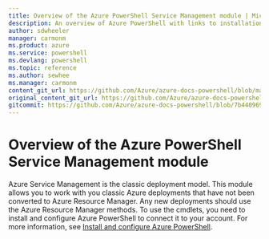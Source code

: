 ```yaml
---
title: Overview of the Azure PowerShell Service Management module | Microsoft Docs
description: An overview of Azure PowerShell with links to installation and configuration.
author: sdwheeler
manager: carmonm
ms.product: azure
ms.service: powershell
ms.devlang: powershell
ms.topic: reference
ms.author: sewhee
ms.manager: carmonm
content_git_url: https://github.com/Azure/azure-docs-powershell/blob/master/azureps-cmdlets-docs/ServiceManagement/docs-conceptual/overview.md
original_content_git_url: https://github.com/Azure/azure-docs-powershell/blob/master/azureps-cmdlets-docs/ServiceManagement/docs-conceptual/overview.md
gitcommit: https://github.com/Azure/azure-docs-powershell/blob/7b4409694656900a99f35560a78b87c1ef3c7778
---
```


# Overview of the Azure PowerShell Service Management module

Azure Service Management is the classic deployment model. This module allows you to work with you
classic Azure deployments that have not been converted to Azure Resource Manager. Any new
deployments should use the Azure Resource Manager methods. To use the cmdlets, you need to install
and configure Azure PowerShell to connect it to your account. For more information, see
[Install and configure Azure PowerShell](install-azureps.md).
